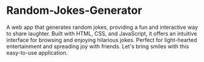 # Random-Jokes-Generator
A web app that generates random jokes, providing a fun and interactive way to share laughter. Built with HTML, CSS, and JavaScript, it offers an intuitive interface for browsing and enjoying hilarious jokes. Perfect for light-hearted entertainment and spreading joy with friends. Let's bring smiles with this easy-to-use application.
